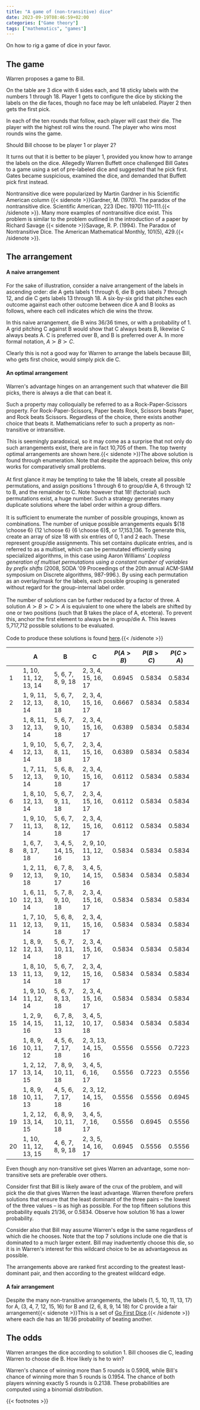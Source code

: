 ```yaml
---
title: "A game of (non-transitive) dice"
date: 2023-09-19T08:46:59+02:00
categories: ["Game theory"]
tags: ["mathematics", "games"]
---
```


On how to rig a game of dice in your favor.

<!--more-->

## The game

Warren proposes a game to Bill.

On the table are 3 dice with 6 sides each, and 18 sticky labels with the numbers 1 through 18. Player 1 gets to configure the dice by sticking the labels on the die faces, though no face may be left unlabeled. Player 2 then gets the first pick.

In each of the ten rounds that follow, each player will cast their die. The player with the highest roll wins the round. The player who wins most rounds wins the game.

Should Bill choose to be player 1 or player 2?

It turns out that it is better to be player 1, provided you know how to arrange the labels on the dice. Allegedly Warren Buffett once challenged Bill Gates to a game using a set of pre-labeled dice and suggested that he pick first. Gates became suspicious, examined the dice, and demanded that Buffett pick first instead.

Nontransitive dice were popularized by Martin Gardner in his Scientific American column {{< sidenote >}}Gardner, M. (1970). The paradox of the nontransitive dice. Scientific American, 223 (Dec. 1970) 110–111.{{< /sidenote >}}. Many more examples of nontransitive dice exist. This problem is similar to the problem outlined in the introduction of a paper by Richard Savage {{< sidenote >}}Savage, R. P. (1994). The Paradox of Nontransitive Dice. The American Mathematical Monthly, 101(5), 429.{{< /sidenote >}}.

## The arrangement

#### A naive arrangement

For the sake of illustration, consider a naive arrangement of the labels in ascending order: die A gets labels 1 through 6, die B gets labels 7 through 12, and die C gets labels 13 through 18. A six-by-six grid that pitches each outcome against each other outcome between dice A and B looks as follows, where each cell indicates which die wins the throw.

In this naive arrangement, die B wins 36/36 times, or with a probability of 1. A grid pitching C against B would show that C always beats B, likewise C always beats A. C is preferred over B, and B is preferred over A. In more formal notation, $A \succ B \succ C$.

Clearly this is not a good way for Warren to arrange the labels because Bill, who gets first choice, would simply pick die C.

#### An optimal arrangement

Warren's advantage hinges on an arrangement such that whatever die Bill picks, there is always a die that can beat it.

Such a property may colloquially be referred to as a Rock-Paper-Scissors property. For Rock-Paper-Scissors, Paper beats Rock, Scissors beats Paper, and Rock beats Scissors. Regardless of the choice, there exists another choice that beats it. Mathematicians refer to such a property as non-transitive or intransitive.

This is seemingly paradoxical, so it may come as a surprise that not only do such arrangements exist, there are in fact 10,705 of them. The top twenty optimal arrangements are shown here.{{< sidenote >}}The above solution is found through enumeration. Note that despite the approach below, this only works for comparatively small problems.
\
\
At first glance it may be tempting to take the 18 labels, create all possible permutations, and assign positions 1 through 6 to group/die A, 6 through 12 to B, and the remainder to C. Note however that 18! (factorial) such permutations exist, a huge number. Such a strategy generates many duplicate solutions where the label order within a group differs.
\
\
It is sufficient to enumerate the number of possible groupings, known as combinations. The number of unique possible arrangements equals ${18 \choose 6} {12 \choose 6} {6 \choose 6}$, or 17,153,136. To generate this, create an array of size 18 with six entries of 0, 1 and 2 each. These represent group/die assignments. This set contains duplicate entries, and is referred to as a multiset, which can be permutated efficiently using specialized algorithms, in this case using Aaron Williams' _Loopless generation of multiset permutations using a constant number of variables by prefix shifts_ (2008, SODA '09 Proceedings of the 20th annual ACM-SIAM symposium on Discrete algorithms, 987-996.). By using each permutation as an overlay/mask for the labels, each possible grouping is generated without regard for the group-internal label order.
\
\
The number of solutions can be further reduced by a factor of three. A solution $A \succ B \succ C \succ A$ is equivalent to one where the labels are shifted by one or two positions (such that B takes the place of A, etcetera). To prevent this, anchor the first element to always be in group/die A. This leaves 5,717,712 possible solutions to be evaluated.
\
\
Code to produce these solutions is found [here](https://github.com/rbrincke/nontransitive-dice).{{< /sidenote >}}

|    | A                     | B                   | C                    | $P(A>B)$ | $P(B>C)$ | $P(C>A)$ |
|----|-----------------------|---------------------|----------------------|----------|----------|----------|
| 1  | 1, 10, 11, 12, 13, 14 | 5, 6, 7, 8, 9, 18   | 2, 3, 4, 15, 16, 17  | 0.6945   | 0.5834   | 0.5834   |
| 2  | 1, 9, 11, 12, 13, 14  | 5, 6, 7, 8, 10, 18  | 2, 3, 4, 15, 16, 17  | 0.6667   | 0.5834   | 0.5834   |
| 3  | 1, 8, 11, 12, 13, 14  | 5, 6, 7, 9, 10, 18  | 2, 3, 4, 15, 16, 17  | 0.6389   | 0.5834   | 0.5834   |
| 4  | 1, 9, 10, 12, 13, 14  | 5, 6, 7, 8, 11, 18  | 2, 3, 4, 15, 16, 17  | 0.6389   | 0.5834   | 0.5834   |
| 5  | 1, 7, 11, 12, 13, 14  | 5, 6, 8, 9, 10, 18  | 2, 3, 4, 15, 16, 17  | 0.6112   | 0.5834   | 0.5834   |
| 6  | 1, 8, 10, 12, 13, 14  | 5, 6, 7, 9, 11, 18  | 2, 3, 4, 15, 16, 17  | 0.6112   | 0.5834   | 0.5834   |
| 7  | 1, 9, 10, 11, 13, 14  | 5, 6, 7, 8, 12, 18  | 2, 3, 4, 15, 16, 17  | 0.6112   | 0.5834   | 0.5834   |
| 8  | 1, 6, 7, 8, 17, 18    | 3, 4, 5, 14, 15, 16 | 2, 9, 10, 11, 12, 13 | 0.5834   | 0.5834   | 0.5834   |
| 9  | 1, 2, 11, 12, 13, 18  | 6, 7, 8, 9, 10, 17  | 3, 4, 5, 14, 15, 16  | 0.5834   | 0.5834   | 0.5834   |
| 10 | 1, 6, 11, 12, 13, 14  | 5, 7, 8, 9, 10, 18  | 2, 3, 4, 15, 16, 17  | 0.5834   | 0.5834   | 0.5834   |
| 11 | 1, 7, 10, 12, 13, 14  | 5, 6, 8, 9, 11, 18  | 2, 3, 4, 15, 16, 17  | 0.5834   | 0.5834   | 0.5834   |
| 12 | 1, 8, 9, 12, 13, 14   | 5, 6, 7, 10, 11, 18 | 2, 3, 4, 15, 16, 17  | 0.5834   | 0.5834   | 0.5834   |
| 13 | 1, 8, 10, 11, 13, 14  | 5, 6, 7, 9, 12, 18  | 2, 3, 4, 15, 16, 17  | 0.5834   | 0.5834   | 0.5834   |
| 14 | 1, 9, 10, 11, 12, 14  | 5, 6, 7, 8, 13, 18  | 2, 3, 4, 15, 16, 17  | 0.5834   | 0.5834   | 0.5834   |
| 15 | 1, 2, 9, 14, 15, 16   | 6, 7, 8, 11, 12, 13 | 3, 4, 5, 10, 17, 18  | 0.5834   | 0.5834   | 0.5834   |
| 16 | 1, 8, 9, 10, 11, 12   | 4, 5, 6, 7, 17, 18  | 2, 3, 13, 14, 15, 16 | 0.5556   | 0.5556   | 0.7223   |
| 17 | 1, 2, 12, 13, 14, 15  | 7, 8, 9, 10, 11, 18 | 3, 4, 5, 6, 16, 17   | 0.5556   | 0.7223   | 0.5556   |
| 18 | 1, 8, 9, 10, 11, 13   | 4, 5, 6, 7, 17, 18  | 2, 3, 12, 14, 15, 16 | 0.5556   | 0.5556   | 0.6945   |
| 19 | 1, 2, 12, 13, 14, 15  | 6, 8, 9, 10, 11, 18 | 3, 4, 5, 7, 16, 17   | 0.5556   | 0.6945   | 0.5556   |
| 20 | 1, 10, 11, 12, 13, 15 | 4, 6, 7, 8, 9, 18   | 2, 3, 5, 14, 16, 17  | 0.6945   | 0.5556   | 0.5556   |

Even though any non-transitive set gives Warren an advantage, some non-transitive sets are preferable over others.

Consider first that Bill is likely aware of the crux of the problem, and will pick the die that gives Warren the least advantage. Warren therefore prefers solutions that ensure that the least dominant of the three pairs – the lowest of the three values – is as high as possible. For the top fifteen solutions this probability equals 21/36, or 0.5834. Observe how solution 16 has a lower probability.

Consider also that Bill may assume Warren's edge is the same regardless of which die he chooses. Note that the top 7 solutions include one die that is dominated to a much larger extent. Bill may inadvertently choose this die, so it is in Warren's interest for this wildcard choice to be as advantageous as possible.

The arrangements above are ranked first according to the greatest least-dominant pair, and then according to the greatest wildcard edge.

#### A fair arrangement

Despite the many non-transitive arrangements, the labels (1, 5, 10, 11, 13, 17) for A, (3, 4, 7, 12, 15, 16) for B and (2, 6, 8, 9, 14 18) for C provide a fair arrangement{{< sidenote >}}This is a set of [Go First Dice](https://en.wikipedia.org/wiki/Go_First_Dice).{{< /sidenote >}} where each die has an 18/36 probability of beating another.

## The odds

Warren arranges the dice according to solution 1. Bill chooses die C, leading Warren to choose die B. How likely is he to win?

Warren's chance of winning more than 5 rounds is 0.5908, while Bill's chance of winning more than 5 rounds is 0.1954. The chance of both players winning exactly 5 rounds is 0.2138. These probabilities are computed using a binomial distribution.

{{< footnotes >}}
